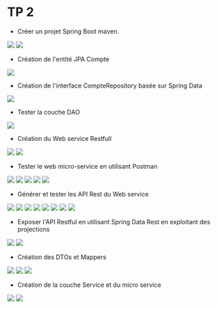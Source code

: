 <h1>TP 2</h1>

<ul>
    <li>
       Créer un projet Spring Boot maven.
    </li>
</ul>
<img src="Captures/dependencies_1.PNG">
<img src="Captures/dependencies_2.PNG">

<ul>
    <li>
        Création de l'entité JPA Compte
    </li>
</ul>
<img src="Captures/Entité_JPA.PNG">

<ul>
    <li>
        Création de l'interface CompteRepository basée sur Spring Data
    </li>
</ul>
<img src="Captures/CompteRepository.PNG">

<ul>
    <li>
       Tester la couche DAO
    </li>
</ul>
<img src="Captures/Test_DAO.PNG">

<ul>
    <li>
       Création du Web service Restfull 
    </li>
</ul>
<img src="Captures/Web_Service_RESTFULL_1.PNG">
<img src="Captures/Web_Service_RESTFULL_2.PNG">

<ul>
    <li>
        Tester le web micro-service en utilisant Postman
    </li>
</ul>
<img src="Captures/Get.PNG">
<img src="Captures/Get_Id.PNG">
<img src="Captures/Post.PNG">
<img src="Captures/Put.PNG">
<img src="Captures/Delete.PNG">

<ul>
    <li>
        Générer et tester les API Rest du Web service
    </li>
</ul>
<img src="Captures/Swagger.PNG">
<img src="Captures/Swagger_Get.PNG">
<img src="Captures/Swagger_Get_Id.PNG">
<img src="Captures/Swagger_Post_1.PNG">
<img src="Captures/Swagger_Post_2.PNG">
<img src="Captures/Swagger_Put_1.PNG">
<img src="Captures/Swagger_Put_2.PNG">
<img src="Captures/Swagger_Delete.PNG">

<ul>
    <li>
       Exposer l'API Restful en utilisant Spring Data Rest en exploitant des projections
    </li>
</ul>
<img src="Captures/REST_API_Spring_Data_1.PNG">
<img src="Captures/REST_API_Spring_Data_Projection_2.PNG">

<ul>
    <li>
       Création des DTOs et Mappers
    </li>
</ul>



<img src="Captures/Request_Dto.PNG">
<img src="Captures/Response_Dto.PNG">



<img src="Captures/Mapper.PNG">

<ul>
    <li>
       Création de la couche Service et du micro service
    </li>
</ul>
<img src="Captures/Service_Interface.PNG">
<img src="Captures/Service_Impl.PNG">
